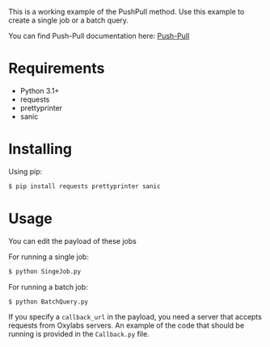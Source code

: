 This is a working example of the PushPull method. Use this example to create a single job or a batch query. 

You can find Push-Pull documentation here: [Push-Pull](https://developers.oxylabs.io/scraper-apis/getting-started/api-reference/integration-methods/push-pull)

# Requirements

- Python 3.1+
- requests
- prettyprinter
- sanic

# Installing
Using pip:

```bash
$ pip install requests prettyprinter sanic
```

# Usage
You can edit the payload of these jobs 

For running a single job:
```bash
$ python SingeJob.py
```

For running a batch job:
```bash
$ python BatchQuery.py
```

If you specify a `callback_url` in the payload, you need a server that accepts requests from Oxylabs servers.
An example of the code that should be running is provided in the `Callback.py` file.